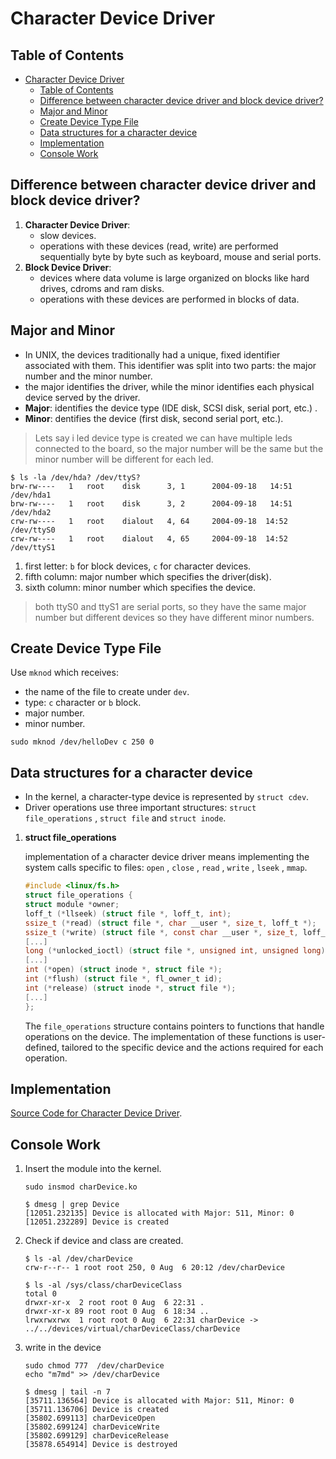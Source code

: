 # Character Device Driver

## Table of Contents

- [Character Device Driver](#character-device-driver)
  - [Table of Contents](#table-of-contents)
  - [Difference between character device driver and block device driver?](#difference-between-character-device-driver-and-block-device-driver)
  - [Major and Minor](#major-and-minor)
  - [Create Device Type File](#create-device-type-file)
  - [Data structures for a character device](#data-structures-for-a-character-device)
  - [Implementation](#implementation)
  - [Console Work](#console-work)

## Difference between character device driver and block device driver?

1. **Character Device Driver**:
    - slow devices.
    - operations with these devices (read, write) are performed sequentially byte by byte such as keyboard, mouse and serial ports.
2. **Block Device Driver**:
    - devices where data volume is large organized on blocks like hard drives, cdroms and ram disks.
    - operations with these devices are performed in blocks of data.

## Major and Minor

- In UNIX, the devices traditionally had a unique, fixed identifier associated with them. This identifier was split into two parts: the major number and the minor number.
- the major identifies the driver, while the minor identifies each physical device served by the driver.
- **Major**: identifies the device type (IDE disk, SCSI disk, serial port, etc.) .
- **Minor**: dentifies the device (first disk, second serial port, etc.).

> Lets say i led device type is created we can have multiple leds connected to the board, so the major number will be the same but the minor number will be different for each led.

```console
$ ls -la /dev/hda? /dev/ttyS?
brw-rw----   1   root    disk      3, 1      2004-09-18   14:51    /dev/hda1
brw-rw----   1   root    disk      3, 2      2004-09-18   14:51    /dev/hda2
crw-rw----   1   root    dialout   4, 64     2004-09-18  14:52   /dev/ttyS0
crw-rw----   1   root    dialout   4, 65     2004-09-18  14:52   /dev/ttyS1
```

1. first letter: `b` for block devices, `c` for character devices.
2. fifth column: major number which specifies the driver(disk).
3. sixth column: minor number which specifies the device.

> both ttyS0 and ttyS1 are serial ports, so they have the same major number but different devices so they have different minor numbers.

## Create Device Type File

Use `mknod` which receives:

- the name of the file to create under `dev`.
- type: `c` character or `b` block.
- major number.
- minor number.

```console
sudo mknod /dev/helloDev c 250 0
```

## Data structures for a character device

- In the kernel, a character-type device is represented by `struct cdev`.
- Driver operations use three important structures: `struct file_operations` ,
`struct file` and `struct inode`.

1. **struct file_operations**

    implementation of a character device driver means implementing the
    system calls specific to files: `open` , `close` , `read` , `write` , `lseek` , `mmap`.

    ```c
    #include <linux/fs.h>
    struct file_operations {
    struct module *owner;
    loff_t (*llseek) (struct file *, loff_t, int);
    ssize_t (*read) (struct file *, char __user *, size_t, loff_t *);
    ssize_t (*write) (struct file *, const char __user *, size_t, loff_t *);
    [...]
    long (*unlocked_ioctl) (struct file *, unsigned int, unsigned long);
    [...]
    int (*open) (struct inode *, struct file *);
    int (*flush) (struct file *, fl_owner_t id);
    int (*release) (struct inode *, struct file *);
    [...]
    };
    ```

    The `file_operations` structure contains pointers to functions that handle operations on the device. The implementation of these functions is user-defined, tailored to the specific device and the actions required for each operation.

## Implementation

[Source Code for Character Device Driver](./charDevice/charDevice.c).

## Console Work

1. Insert the module into the kernel.

    ```console
    sudo insmod charDevice.ko
    ```

    ```console
    $ dmesg | grep Device
    [12051.232135] Device is allocated with Major: 511, Minor: 0
    [12051.232289] Device is created
    ```

2. Check if device and class are created.

    ```console
    $ ls -al /dev/charDevice
    crw-r--r-- 1 root root 250, 0 Aug  6 20:12 /dev/charDevice
    ```

    ```console
    $ ls -al /sys/class/charDeviceClass
    total 0
    drwxr-xr-x  2 root root 0 Aug  6 22:31 .
    drwxr-xr-x 89 root root 0 Aug  6 18:34 ..
    lrwxrwxrwx  1 root root 0 Aug  6 22:31 charDevice -> ../../devices/virtual/charDeviceClass/charDevice
    ```

3. write in the device

    ```console
    sudo chmod 777  /dev/charDevice
    echo "m7md" >> /dev/charDevice
    ```

    ```console
    $ dmesg | tail -n 7
    [35711.136564] Device is allocated with Major: 511, Minor: 0
    [35711.136706] Device is created
    [35802.699113] charDeviceOpen
    [35802.699124] charDeviceWrite
    [35802.699129] charDeviceRelease
    [35878.654914] Device is destroyed
    ```
